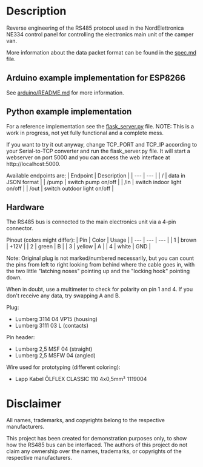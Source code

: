 # Description
Reverse engineering of the RS485 protocol used in the NordElettronica NE334 control panel for controlling the electronics main unit of the camper van.

More information about the data packet format can be found in the [spec.md](spec.md) file.

## Arduino example implementation for ESP8266
See [arduino/README.md](arduino/README.md) for more information.

## Python example implementation

For a reference implementation see the [flask_server.py](flask_server.py) file.
NOTE: This is a work in progress, not yet fully functional and a complete mess.

If you want to try it out anyway, change TCP_PORT and TCP_IP according to your Serial-to-TCP converter and run the flask_server.py file.
It will start a webserver on port 5000 and you can access the web interface at http://localhost:5000.

Available endpoints are:
| Endpoint | Description |
| --- | --- |
| / | data in JSON format |
| /pump |  switch pump on/off |
| /in |  switch indoor light on/off |
| /out |  switch outdoor light on/off |

## Hardware

The RS485 bus is connected to the main electronics unit via a 4-pin connector.

Pinout (colors might differ):
| Pin | Color | Usage |
| --- | --- | --- |
| 1 | brown | +12V |
| 2 | green | B |
| 3 | yellow | A |
| 4 | white | GND |

Note:
Original plug is not marked/numbered necessarily, but you can count the pins from left to right looking from behind where the cable goes in, with the two little "latching noses" pointing up and the "locking hook" pointing down.

When in doubt, use a multimeter to check for polarity on pin 1 and 4.
If you don't receive any data, try swapping A and B.

Plug:
- Lumberg 3114 04 VP15 (housing)
- Lumberg 3111 03 L (contacts)

Pin header:
- Lumberg 2,5 MSF 04 (straight)
- Lumberg 2,5 MSFW 04 (angled)

Wire used for prototyping (different coloring):
- Lapp Kabel ÖLFLEX CLASSIC 110 4x0,5mm² 1119004

# Disclaimer

All names, trademarks, and copyrights belong to the respective manufacturers.

This project has been created for demonstration purposes only, to show how the RS485 bus can be interfaced. The authors of this project do not claim any ownership over the names, trademarks, or copyrights of the respective manufacturers.